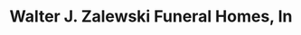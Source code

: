 ---
title: "Walter J. Zalewski Funeral Homes, In"
url: /pittsburgh/walter-j-zalewski-funeral-homes-in/
shop: Bestattungen
---